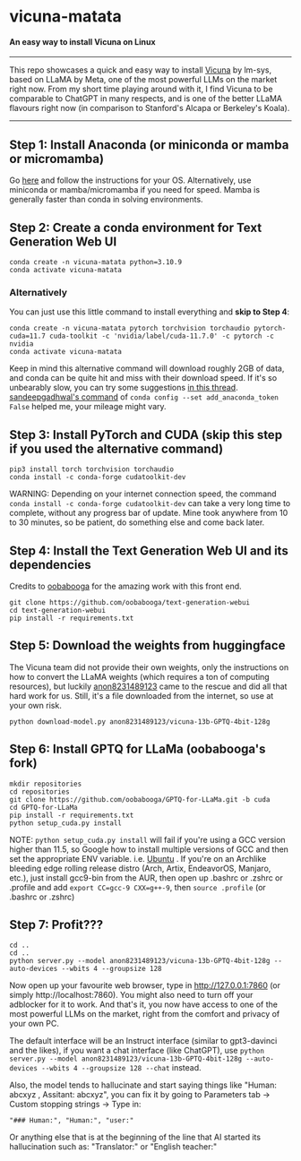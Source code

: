 # vicuna-matata

#### An easy way to install Vicuna on Linux

---

This repo showcases a quick and easy way to install [Vicuna](https://github.com/lm-sys/FastChat) by lm-sys, based on LLaMA by Meta, one of the most powerful LLMs on the market right now. From my short time playing around with it, I find Vicuna to be comparable to ChatGPT in many respects, and is one of the better LLaMA flavours right now (in comparison to Stanford's Alcapa or Berkeley's Koala).

---

## Step 1: Install Anaconda (or miniconda or mamba or micromamba)
Go [here](https://anaconda.org/anaconda/conda) and follow the instructions for your OS. Alternatively, use miniconda or mamba/micromamba if you need for speed. Mamba is generally faster than conda in solving environments. 

## Step 2: Create a conda environment for Text Generation Web UI

```
conda create -n vicuna-matata python=3.10.9
conda activate vicuna-matata 
```

### Alternatively 

You can just use this little command to install everything and **skip to Step 4**:
```
conda create -n vicuna-matata pytorch torchvision torchaudio pytorch-cuda=11.7 cuda-toolkit -c 'nvidia/label/cuda-11.7.0' -c pytorch -c nvidia
conda activate vicuna-matata
```

Keep in mind this alternative command will download roughly 2GB of data, and conda can be quite hit and miss with their download speed. If it's so unbearably slow, you can try some suggestions [in this thread](https://github.com/pytorch/pytorch/issues/17023).  [sandeepgadhwal's command](https://github.com/pytorch/pytorch/issues/17023#issuecomment-1214770710) of `conda config --set add_anaconda_token False` helped me, your mileage might vary.

## Step 3: Install PyTorch and CUDA (skip this step if you used the alternative command)

```
pip3 install torch torchvision torchaudio
conda install -c conda-forge cudatoolkit-dev 
```

WARNING: Depending on your internet connection speed, the command `conda install -c conda-forge cudatoolkit-dev` can take a very long time to complete, without any progress bar of update. Mine took anywhere from 10 to 30 minutes, so be patient, do something else and come back later. 

## Step 4: Install the Text Generation Web UI and its dependencies

Credits to [oobabooga](https://github.com/oobabooga/text-generation-webui) for the amazing work with this front end. 

```
git clone https://github.com/oobabooga/text-generation-webui
cd text-generation-webui
pip install -r requirements.txt 
```

## Step 5: Download the weights from huggingface

The Vicuna team did not provide their own weights, only the instructions on how to convert the LLaMA weights (which requires a ton of computing resources), but luckily [anon8231489123](https://huggingface.co/anon8231489123/vicuna-13b-GPTQ-4bit-128g) came to the rescue and did all that hard work for us. Still, it's a file downloaded from the internet, so use at your own risk.  

```
python download-model.py anon8231489123/vicuna-13b-GPTQ-4bit-128g
```

## Step 6: Install GPTQ for LLaMa (oobabooga's fork)


```
mkdir repositories
cd repositories
git clone https://github.com/oobabooga/GPTQ-for-LLaMa.git -b cuda
cd GPTQ-for-LLaMa
pip install -r requirements.txt
python setup_cuda.py install
```

NOTE: `python setup_cuda.py install` will fail if you're using a GCC version higher than 11.5, so Google how to install multiple versions of GCC and then set the appropriate ENV variable. i.e. [Ubuntu](https://www.fosslinux.com/39386/how-to-install-multiple-versions-of-gcc-and-g-on-ubuntu-20-04.htm) . If you're on an Archlike bleeding edge rolling release distro (Arch, Artix, EndeavorOS, Manjaro, etc.), just install gcc9-bin from the AUR, then open up .bashrc or .zshrc or .profile and add `export CC=gcc-9 CXX=g++-9`, then `source .profile` (or .bashrc or .zshrc) 

## Step 7: Profit???

```
cd ..
cd ..
python server.py --model anon8231489123/vicuna-13b-GPTQ-4bit-128g --auto-devices --wbits 4 --groupsize 128
```

Now open up your favourite web browser, type in http://127.0.0.1:7860 (or simply http://localhost:7860). You might also need to turn off your adblocker for it to work. And that's it, you now have access to one of the most powerful LLMs on the market, right from the comfort and privacy of your own PC.  

The default interface will be an Instruct interface (similar to gpt3-davinci and the likes), if you want a chat interface (like ChatGPT), use `python server.py --model anon8231489123/vicuna-13b-GPTQ-4bit-128g --auto-devices --wbits 4 --groupsize 128 --chat` instead. 

Also, the model tends to hallucinate and start saying things like "Human: abcxyz , Assitant: abcxyz", you can fix it by going to Parameters tab -> Custom stopping strings -> Type in:

```
"### Human:", "Human:", "user:"
```

Or anything else that is at the beginning of the line that AI started its hallucination such as: "Translator:" or "English teacher:"

